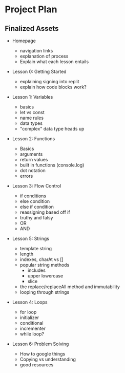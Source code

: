 # Project Plan
## Finalized Assets

- Homepage
  - navigation links
  - explanation of process
  - Explain what each lesson entails

- Lesson 0: Getting Started
  - explaining signing into replit
  - explain how code blocks work?

- Lesson 1: Variables
  - basics
  - let vs const
  - name rules
  - data types
  - "complex" data type heads up

- Lesson 2: Functions
  - Basics
  - arguments
  - return values
  - built in functions (console.log)
  - dot notation
  - errors

- Lesson 3: Flow Control
  - if conditions
  - else condition
  - else if condition
  - reassigning based off if
  - truthy and falsy
  - OR
  - AND

- Lesson 5: Strings
  - template string
  - length
  - indexes, charAt vs []
  - popular string methods
    - includes
    - upper lowercase
    - slice
  - the replace/replaceAll method and immutability
  - looping through strings

- Lesson 4: Loops
  - for loop
  - initializer
  - conditional
  - incrementer
  - while loop?



- Lesson 6: Problem Solving
  - How to google things
  - Copying vs understanding
  - good resources



